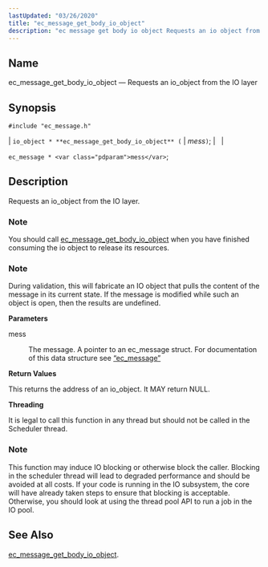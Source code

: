 ```yaml
---
lastUpdated: "03/26/2020"
title: "ec_message_get_body_io_object"
description: "ec message get body io object Requests an io object from the IO layer io object ec message get body io object mess ec message mess Requests an io object from the IO layer You should call ec message get body io object when you have finished consuming the io..."
---
```


<a name="apis.ec_message_get_body_io_object"></a> 
## Name

ec_message_get_body_io_object — Requests an io_object from the IO layer

## Synopsis

`#include "ec_message.h"`

| `io_object * **ec_message_get_body_io_object** (` | <var class="pdparam">mess</var>`)`; |   |

`ec_message * <var class="pdparam">mess</var>`;<a name="idp55695200"></a> 
## Description

Requests an io_object from the IO layer.

### Note

You should call [ec_message_get_body_io_object](/momentum/3/3-api/apis-ec-message-get-body-io-object) when you have finished consuming the io object to release its resources.

### Note

During validation, this will fabricate an IO object that pulls the content of the message in its current state. If the message is modified while such an object is open, then the results are undefined.

**<a name="idp55699120"></a> Parameters**

<dl class="variablelist">

<dt>mess</dt>

<dd>

The message. A pointer to an ec_message struct. For documentation of this data structure see [“ec_message”](/momentum/3/3-api/structs-ec-message)

</dd>

</dl>

**<a name="idp55702496"></a> Return Values**

This returns the address of an io_object. It MAY return NULL.

**<a name="idp55703456"></a> Threading**

It is legal to call this function in any thread but should not be called in the Scheduler thread.

### Note

This function may induce IO blocking or otherwise block the caller. Blocking in the scheduler thread will lead to degraded performance and should be avoided at all costs. If your code is running in the IO subsystem, the core will have already taken steps to ensure that blocking is acceptable. Otherwise, you should look at using the thread pool API to run a job in the IO pool.

<a name="idp55706320"></a> 
## See Also

[ec_message_get_body_io_object](/momentum/3/3-api/apis-ec-message-get-body-io-object).